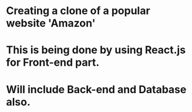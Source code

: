 # Creating a clone of a popular website 'Amazon'
# This is being done by using React.js for Front-end part.
# Will include Back-end and Database also.
